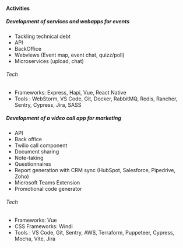 #### Activities

##### Development of services and webapps for events

-   Tackling technical debt
-   API
-   BackOffice
-   Webviews (Event map, event chat, quizz/poll)
-   Microservices (upload, chat)

###### Tech

-   Frameworks: Express, Hapi, Vue, React Native
-   Tools : WebStorm, VS Code, Git, Docker, RabbitMQ, Redis, Rancher, Sentry, Cypress, Jira, SASS

##### Development of a video call app for marketing

-   API
-   Back office
-   Twilio call component
-   Document sharing
-   Note-taking
-   Questionnaires
-   Report generation with CRM sync (HubSpot, Salesforce, Pipedrive, Zoho)
-   Microsoft Teams Extension
-   Promotional code generator

###### Tech

-   Frameworks: Vue
-   CSS Frameworks: Windi
-   Tools : VS Code, Git, Sentry, AWS, Terraform, Puppeteer, Cypress, Mocha, Vite, Jira
